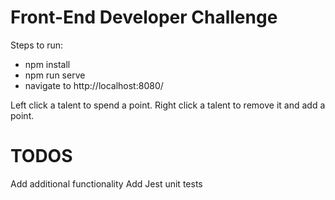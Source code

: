 # Front-End Developer Challenge
Steps to run:
- npm install
- npm run serve
- navigate to http://localhost:8080/

Left click a talent to spend a point. Right click a talent to remove it and add a point.

# TODOS
Add additional functionality
Add Jest unit tests

